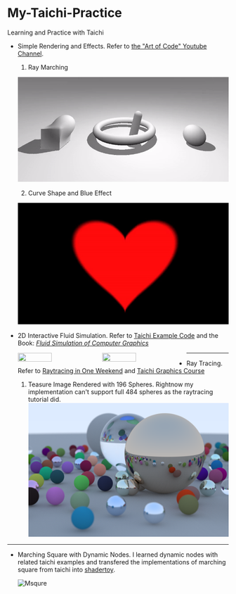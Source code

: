# My-Taichi-Practice
Learning and Practice with Taichi

- Simple Rendering and Effects. Refer to [the "Art of Code" Youtube Channel](https://www.youtube.com/channel/UCcAlTqd9zID6aNX3TzwxJXg).
  1. Ray Marching

  ![Ray](./Demos/rayMarching.gif)

  2. Curve Shape and Blue Effect

  ![Curve](./Demos/heart.gif)
  
 - 2D Interactive Fluid Simulation. Refer to [Taichi Example Code](https://github.com/taichi-dev/taichi/blob/3050606b44a64e3e1070835b7bfe22eee39a00a1/examples/stable_fluid.py) and the Book: *[Fluid Simulation of Computer Graphics](https://www.amazon.com/Simulation-Computer-Graphics-Robert-Bridson/dp/1568813260)*
 
    <img src ="https://github.com/Duotun/My-Taichi-Practice/blob/main/Demos/Interactive%20Fluid.gif" height="40%" width="40%" style="float:left"> 
    <img src ="https://github.com/Duotun/My-Taichi-Practice/blob/main/Demos/Interactive_Fluid_cg.gif" height="40%" width="40%" style="float:left">

---
- Ray Tracing. Refer to [Raytracing in One Weekend](https://raytracing.github.io/books/RayTracingInOneWeekend.html) and [Taichi Graphics Course](https://github.com/taichiCourse01/taichi_ray_tracing)
  
  1. Teasure Image Rendered with 196 Spheres. Rightnow my implementation can't support full 484 spheres as the raytracing tutorial did.
  ![Cover Image 14*14](./raytracingOneWeekend/out7m7.png)
  


---
- Marching Square with Dynamic Nodes. I learned dynamic nodes with related taichi examples and transfered the implementations of marching square from taichi into [shadertoy](https://www.shadertoy.com/view/cdKXDW).

  ![Msqure](./Demos/Msquare_Shadertoy.gif)
  
